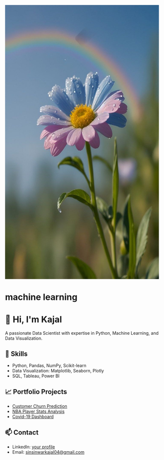 <img src = "photo_2024-12-30_00-40-26.jpg" />

# machine learning
# 👋 Hi, I'm Kajal
A passionate Data Scientist with expertise in Python, Machine Learning, and Data Visualization.

## 🔧 Skills
- Python, Pandas, NumPy, Scikit-learn
- Data Visualization: Matplotlib, Seaborn, Plotly
- SQL, Tableau, Power BI

## 📈 Portfolio Projects
- [Customer Churn Prediction](https://github.com/yourname/churn-prediction)
- [NBA Player Stats Analysis](https://github.com/yourname/nba-data-analysis)
- [Covid-19 Dashboard](https://github.com/yourname/covid-dashboard)

## 📫 Contact
- LinkedIn: [your profile](https://linkedin.com/in/yourprofile)
- Email: sinsinwarkajal04@gmail.com
